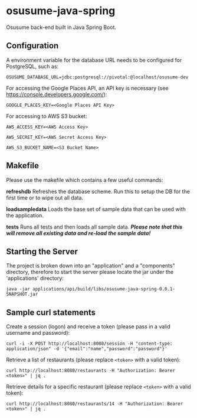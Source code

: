 # osusume-java-spring
Osusume back-end built in Java Spring Boot.

## Configuration
A environment variable for the database URL needs to be configured for PostgreSQL, such as:

`OSUSUME_DATABASE_URL=jdbc:postgresql://pivotal:@localhost/osusume-dev`

For accessing the Google Places API, an API key is necessary (see https://console.developers.google.com/):

`GOOGLE_PLACES_KEY=<Google Places API Key>`

For accessing to AWS S3 bucket:

`AWS_ACCESS_KEY=<AWS Access Key>`

`AWS_SECRET_KEY=<AWS Secret Access Key>`

`AWS_S3_BUCKET_NAME=<S3 Bucket Name>`

## Makefile
Please use the makefile which contains a few useful commands:

**refreshdb** Refreshes the database scheme. Run this to setup the DB for the first time or to wipe out all data.

**loadsampledata** Loads the base set of sample data that can be used with the application.

**tests** Runs all tests and then loads all sample data. ***Please note that this will remove all existing data and re-load the sample data!***

## Starting the Server
The project is broken down into an "application" and a "components" directory, therefore to start the server please locate the jar under the 'applications' directory:

`java -jar applications/api/build/libs/osusume-java-spring-0.0.1-SNAPSHOT.jar`

## Sample curl statements

Create a session (logon) and receive a token (please pass in a valid username and password):

`curl -i -X POST http://localhost:8080/session -H "content-type: application/json" -d '{"email":"name","password":"password"}'`

Retrieve a list of restaurants (please replace `<token>` with a valid token):

`curl http://localhost:8080/restaurants -H "Authorization: Bearer <token>" | jq .`

Retrieve details for a specific restaurant (please replace `<token>` with a valid token):

`curl http://localhost:8080/restaurants/14 -H "Authorization: Bearer <token>" | jq .`
